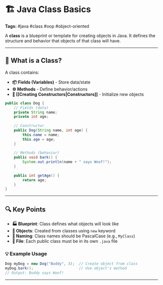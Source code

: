# 🏗️ Java Class Basics

**Tags:** #java #class #oop #object-oriented

A **class** is a blueprint or template for creating objects in Java. It defines the structure and behavior that objects of that class will have.

---

## 🎯 What is a Class?

A class contains:

- **📦 Fields (Variables)** - Store data/state
- **⚙️ Methods** - Define behavior/actions
- **🔧 [[Creating Constructors|Constructors]]** - Initialize new objects

```java
public class Dog {
    // Fields (data)
    private String name;
    private int age;
    
    // Constructor
    public Dog(String name, int age) {
        this.name = name;
        this.age = age;
    }
    
    // Methods (behavior)
    public void bark() {
        System.out.println(name + " says Woof!");
    }
    
    public int getAge() {
        return age;
    }
}
```

---

## 🔍 Key Points

- **🏭 Blueprint**: Class defines what objects will look like
- **🎪 Objects**: Created from classes using `new` keyword
- **📝 Naming**: Class names should be PascalCase (e.g., `MyClass`)
- **📁 File**: Each public class must be in its own `.java` file

### 💡 Example Usage

```java
Dog myDog = new Dog("Buddy", 3);  // Create object from class
myDog.bark();                     // Use object's method
// Output: Buddy says Woof!
```

---